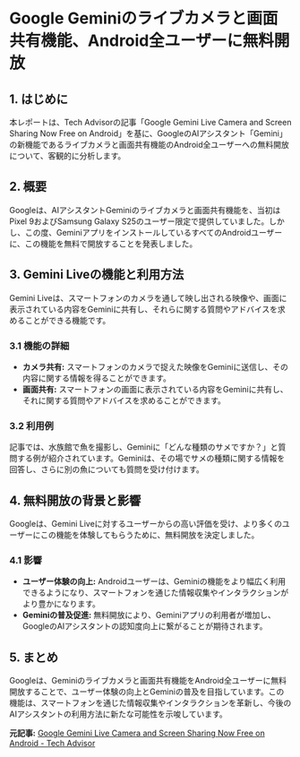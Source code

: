 # Google Geminiのライブカメラと画面共有機能、Android全ユーザーに無料開放

## 1. はじめに

本レポートは、Tech Advisorの記事「Google Gemini Live Camera and Screen Sharing Now Free on Android」を基に、GoogleのAIアシスタント「Gemini」の新機能であるライブカメラと画面共有機能のAndroid全ユーザーへの無料開放について、客観的に分析します。

## 2. 概要

Googleは、AIアシスタントGeminiのライブカメラと画面共有機能を、当初はPixel 9およびSamsung Galaxy S25のユーザー限定で提供していました。しかし、この度、GeminiアプリをインストールしているすべてのAndroidユーザーに、この機能を無料で開放することを発表しました。

## 3. Gemini Liveの機能と利用方法

Gemini Liveは、スマートフォンのカメラを通して映し出される映像や、画面に表示されている内容をGeminiに共有し、それらに関する質問やアドバイスを求めることができる機能です。

### 3.1 機能の詳細

* **カメラ共有:** スマートフォンのカメラで捉えた映像をGeminiに送信し、その内容に関する情報を得ることができます。
* **画面共有:** スマートフォンの画面に表示されている内容をGeminiに共有し、それに関する質問やアドバイスを求めることができます。

### 3.2 利用例

記事では、水族館で魚を撮影し、Geminiに「どんな種類のサメですか？」と質問する例が紹介されています。Geminiは、その場でサメの種類に関する情報を回答し、さらに別の魚についても質問を受け付けます。

## 4. 無料開放の背景と影響

Googleは、Gemini Liveに対するユーザーからの高い評価を受け、より多くのユーザーにこの機能を体験してもらうために、無料開放を決定しました。

### 4.1 影響

* **ユーザー体験の向上:** Androidユーザーは、Geminiの機能をより幅広く利用できるようになり、スマートフォンを通じた情報収集やインタラクションがより豊かになります。
* **Geminiの普及促進:** 無料開放により、Geminiアプリの利用者が増加し、GoogleのAIアシスタントの認知度向上に繋がることが期待されます。

## 5. まとめ

Googleは、Geminiのライブカメラと画面共有機能をAndroid全ユーザーに無料開放することで、ユーザー体験の向上とGeminiの普及を目指しています。この機能は、スマートフォンを通じた情報収集やインタラクションを革新し、今後のAIアシスタントの利用方法に新たな可能性を示唆しています。


**元記事:** [Google Gemini Live Camera and Screen Sharing Now Free on Android - Tech Advisor](https://www.techadvisor.com/article/2689538/google-gemini-live-camera-and-screen-sharing-now-free-on-android.html)